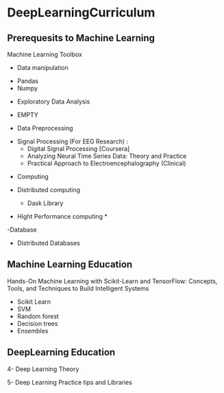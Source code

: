 # DeepLearningCurriculum

## Prerequesits to Machine Learning

Machine Learning Toolbox
- Data manipulation 
* Pandas
* Numpy

- Exploratory Data Analysis
* EMPTY

- Data Preprocessing
* Signal Processing (For EEG Research) : 
  * Digital Signal Processing [Coursera]
  * Analyzing Neural Time Series Data: Theory and Practice 
  * Practical Approach to Electroencephalography (Clinical)
  
- Computing
* Distributed computing 
  * Dask Library
  
* Hight Performance computing
  * 

-Database
* Distributed Databases

## Machine Learning Education

Hands-On Machine Learning with Scikit-Learn and TensorFlow: Concepts, Tools, and Techniques to Build Intelligent Systems
* Scikit Learn
* SVM
* Random forest
* Decision trees
* Ensembles

##  DeepLearning Education

4- Deep Learning Theory

5- Deep Learning Practice tips and Libraries


